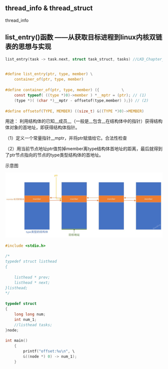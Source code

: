 ## thread_info & thread_struct

thread_info

## list_entry()函数 ——从获取目标进程到linux内核双链表的思想与实现

``` c
list_entry(task -> task.next, struct task_struct, tasks) //LKD_Chapter_3_page_26 对于给定进程，获取链表中的下一个进程
```



``` c

#define list_entry(ptr, type, member) \
	container_of(ptr, type, member)
 
#define container_of(ptr, type, member) ({			\
	const typeof( ((type *)0)->member ) *__mptr = (ptr); // (1) 
	(type *)( (char *)__mptr - offsetof(type,member) );}) // (2) 
        
#define offsetof(TYPE, MEMBER) ((size_t) &((TYPE *)0)->MEMBER)
```

用途： 利用结构体的已知__成员__（一般是__包含__在结构体中的指针）获得结构体对象的首地址，即获得结构体指针。



（1）定义一个常量指针__mptr，并将ptr赋值给它。合法性检查

（2）用当前节点地址ptr值剪掉member离type结构体首地址的距离，最后就得到了ptr节点指向的节点的type类型结构体的首地址。

示意图



![list_entry&内核链表](./../../../picture/list_entry&%E5%86%85%E6%A0%B8%E9%93%BE%E8%A1%A8-1675393729053-1.jpg)





``` c
#include <stdio.h>

/*
typedef struct listhead
{
    
    listhead * prev;
    listhead * next;
}listhead;
*/

typedef struct 
{
    long long num;
    int num_1;
    //listhead tasks;
}node;

int main()
    {
        printf("offset:%u\n", \
        &((node *) 0) -> num_1);
    }
```

